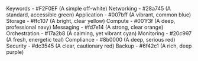 Keywords - 	#F2F0EF (A simple off-white)
Networking - 	#28a745 (A standard, accessible green)
Application - 	#007bff (A vibrant, common blue)
Storage - 	#ffc107 (A bright, clear yellow)
Compute -	#001f3f (A deep, professional navy)
Messaging - 	#fd7e14 (A strong, clear orange)
Orchestration - #17a2b8 (A calming, yet vibrant cyan)
Monitoring -	#20c997 (A fresh, energetic teal)
Compliance - 	#8b0000 (A deep, serious red)
Security - 	#dc3545 (A clear, cautionary red)
Backup - 	#6f42c1 (A rich, deep purple)